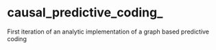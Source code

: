# causal_predictive_coding_
First iteration of an analytic implementation of a graph based predictive coding
